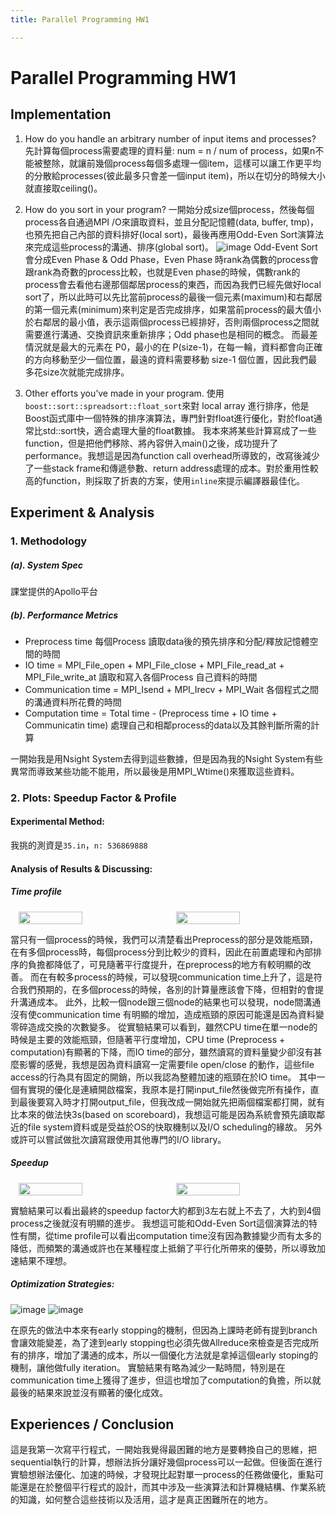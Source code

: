 ```yaml
---
title: Parallel Programming HW1

---
```


# Parallel Programming HW1


## Implementation
1. How do you handle an arbitrary number of input items and processes?
先計算每個process需要處理的資料量: num = n / num of process，如果n不能被整除，就讓前幾個process每個多處理一個item，這樣可以讓工作更平均的分散給processes(彼此最多只會差一個input item)，所以在切分的時候大小就直接取ceiling()。

2. How do you sort in your program?
一開始分成size個process，然後每個process各自通過MPI /O來讀取資料，並且分配記憶體(data, buffer, tmp)，也預先把自己內部的資料排好(local sort)，最後再應用Odd-Even Sort演算法來完成這些process的溝通、排序(global sort)。 
![image](https://hackmd.io/_uploads/Byg9AWhlJl.png)
Odd-Event Sort 會分成Even Phase & Odd Phase，Even Phase 時rank為偶數的process會跟rank為奇數的process比較，也就是Even phase的時候，偶數rank的process會去看他右邊那個鄰居process的東西，而因為我們已經先做好local sort了，所以此時可以先比當前process的最後一個元素(maximum)和右鄰居的第一個元素(minimum)來判定是否完成排序，如果當前process的最大值小於右鄰居的最小值，表示這兩個process已經排好，否則兩個process之間就需要進行溝通、交換資訊來重新排序；Odd phase也是相同的概念。
而最差情況就是最大的元素在 P0，最小的在 P(size-1)，在每一輪，資料都會向正確的方向移動至少一個位置，最遠的資料需要移動 size-1 個位置，因此我們最多花size次就能完成排序。

3. Other efforts you’ve made in your program.
使用`boost::sort::spreadsort::float_sort`來對 local array 進行排序，他是Boost函式庫中一個特殊的排序演算法，專門針對float進行優化，對於float通常比std::sort快，適合處理大量的float數據。
我本來將某些計算寫成了一些function，但是把他們移除、將內容併入main()之後，成功提升了performance。我想這是因為function call overhead所導致的，改寫後減少了一些stack frame和傳遞參數、return address處理的成本。對於重用性較高的function，則採取了折衷的方案，使用`inline`來提示編譯器最佳化。

## Experiment & Analysis
### 1. Methodology
##### (a). System Spec
課堂提供的Apollo平台
##### (b). Performance Metrics
- Preprocess time 每個Process 讀取data後的預先排序和分配/釋放記憶體空間的時間 
- IO time = MPI_File_open + MPI_File_close + MPI_File_read_at + MPI_File_write_at 讀取和寫入各個Process 自己資料的時間
- Communication time = MPI_Isend + MPI_Irecv + MPI_Wait 各個程式之間的溝通資料所花費的時間
- Computation time = Total time - (Preprocess time + IO time + Communicatin time) 處理自己和相鄰process的data以及其餘判斷所需的計算

一開始我是用Nsight System去得到這些數據，但是因為我的Nsight System有些異常而導致某些功能不能用，所以最後是用MPI_Wtime()來獲取這些資料。
### 2. Plots: Speedup Factor & Profile
#### Experimental Method: 
我挑的測資是`35.in`，`n: 536869888`
#### Analysis of Results & Discussing:
##### Time profile
<div style="display: flex; justify-content: space-around;">
    <img src="https://hackmd.io/_uploads/r1V1Yehxyx.png" width="45%">
    <img src="https://hackmd.io/_uploads/HyVltlngyl.png" width="45%">
</div>

當只有一個process的時候，我們可以清楚看出Preprocess的部分是效能瓶頸，在有多個process時，每個process分到比較少的資料，因此在前置處理和內部排序的負擔都降低了，可見隨著平行度提升，在preprocess的地方有較明顯的改善。
而在有較多process的時候，可以發現communication time上升了，這是符合我們預期的，在多個process的時候，各別的計算量應該會下降，但相對的會提升溝通成本。
此外，比較一個node跟三個node的結果也可以發現，node間溝通沒有使communication time 有明顯的增加，造成瓶頸的原因可能還是因為資料變零碎造成交換的次數變多。 
從實驗結果可以看到，雖然CPU time在單一node的時候是主要的效能瓶頸，但隨著平行度增加，CPU time (Preprocess + computation)有顯著的下降，而IO time的部分，雖然讀寫的資料量變少卻沒有甚麼影響的感覺，我想是因為資料讀寫一定需要file open/close 的動作，這些file access的行為具有固定的開銷，所以我認為整體加速的瓶頸在於IO time。
其中一個有實現的優化是連續開啟檔案，我原本是打開input_file然後做完所有操作，直到最後要寫入時才打開output_file，但我改成一開始就先把兩個檔案都打開，就有比本來的做法快3s(based on scoreboard)，我想這可能是因為系統會預先讀取鄰近的file system資料或是受益於OS的快取機制以及I/O scheduling的緣故。
另外或許可以嘗試做批次讀寫跟使用其他專門的I/O library。

##### Speedup
<div style="display: flex; justify-content: space-around; margin-top: 10px;">
    <img src="https://hackmd.io/_uploads/rkkXtghx1l.png" width="45%">
    <img src="https://hackmd.io/_uploads/SyUmtghgJl.png" width="45%">
</div>

實驗結果可以看出最終的speedup factor大約都到3左右就上不去了，大約到4個process之後就沒有明顯的進步。
我想這可能和Odd-Even Sort這個演算法的特性有關，從time profile可以看出computation time沒有因為數據變少而有太多的降低，而頻繁的溝通或許也在某種程度上抵銷了平行化所帶來的優勢，所以導致加速結果不理想。

##### Optimization Strategies:
![image](https://hackmd.io/_uploads/rkmybWhe1e.png)
![image](https://hackmd.io/_uploads/r1Wx-Wne1g.png)

在原先的做法中本來有early stopping的機制，但因為上課時老師有提到branch會讓效能變差，為了達到early stopping也必須先做Allreduce來檢查是否完成所有的排序，增加了溝通的成本，所以一個優化方法就是拿掉這個early stoping的機制，讓他做fully iteration。
實驗結果有略為減少一點時間，特別是在communication time上獲得了進步，但這也增加了computation的負擔，所以就最後的結果來說並沒有顯著的優化成效。
## Experiences / Conclusion
這是我第一次寫平行程式，一開始我覺得最困難的地方是要轉換自己的思維，把sequential執行的計算，想辦法拆分讓好幾個process可以一起做。但後面在進行實驗想辦法優化、加速的時候，才發現比起對單一process的任務做優化，重點可能還是在於整個平行程式的設計，而其中涉及一些演算法和計算機結構、作業系統的知識，如何整合這些技術以及活用，這才是真正困難所在的地方。